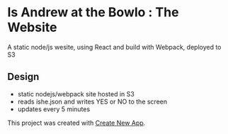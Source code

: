 # Is Andrew at the Bowlo : The Website
A static node/js wesite, using React and build with Webpack, deployed to S3

## Design
- static nodejs/webpack site hosted in S3
- reads ishe.json and writes YES or NO to the screen
- updates every 5 minutes



This project was created with [Create New App](https://github.com/qodesmith/create-new-app).
